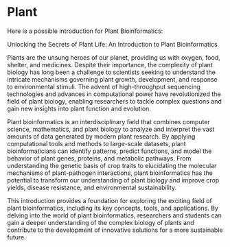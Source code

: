 # Plant
Here is a possible introduction for Plant Bioinformatics:

Unlocking the Secrets of Plant Life: An Introduction to Plant Bioinformatics

Plants are the unsung heroes of our planet, providing us with oxygen, food, shelter, and medicines. Despite their importance, the complexity of plant biology has long been a challenge to scientists seeking to understand the intricate mechanisms governing plant growth, development, and response to environmental stimuli. The advent of high-throughput sequencing technologies and advances in computational power have revolutionized the field of plant biology, enabling researchers to tackle complex questions and gain new insights into plant function and evolution.

Plant bioinformatics is an interdisciplinary field that combines computer science, mathematics, and plant biology to analyze and interpret the vast amounts of data generated by modern plant research. By applying computational tools and methods to large-scale datasets, plant bioinformaticians can identify patterns, predict functions, and model the behavior of plant genes, proteins, and metabolic pathways. From understanding the genetic basis of crop traits to elucidating the molecular mechanisms of plant-pathogen interactions, plant bioinformatics has the potential to transform our understanding of plant biology and improve crop yields, disease resistance, and environmental sustainability.

This introduction provides a foundation for exploring the exciting field of plant bioinformatics, including its key concepts, tools, and applications. By delving into the world of plant bioinformatics, researchers and students can gain a deeper understanding of the complex biology of plants and contribute to the development of innovative solutions for a more sustainable future.
